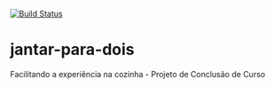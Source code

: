 [![Build Status](https://travis-ci.org/ottohenrique/jantar-para-dois.svg?branch=main)](https://travis-ci.org/ottohenrique/jantar-para-dois)

# jantar-para-dois
Facilitando a experiência na cozinha - Projeto de Conclusão de Curso
